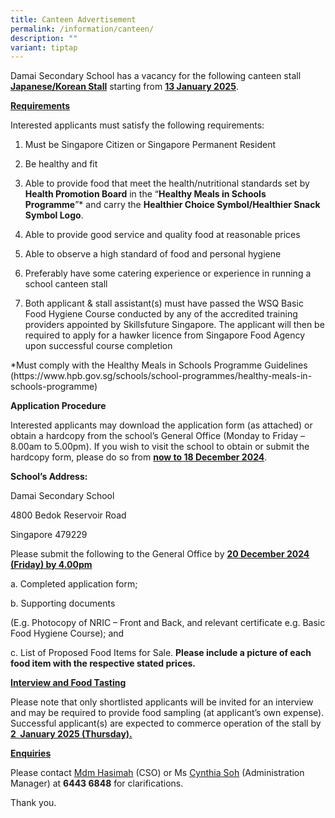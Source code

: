```yaml
---
title: Canteen Advertisement
permalink: /information/canteen/
description: ""
variant: tiptap
---
```

<p>Damai Secondary School has a vacancy for the following canteen stall <strong><u>Japanese/Korean Stall</u></strong> starting
from <strong><u>13 January 2025</u></strong>.</p>
<p><strong><u>Requirements</u></strong>
</p>
<p>Interested applicants must satisfy the following requirements:</p>
<ol data-tight="true" class="tight">
<li>
<p>Must be Singapore Citizen or Singapore Permanent Resident</p>
</li>
<li>
<p>Be healthy and fit</p>
</li>
<li>
<p>Able to provide food that meet the health/nutritional standards set by <strong>Health Promotion Board</strong> in
the “<strong>Healthy Meals in Schools Programme</strong>”* and carry the <strong>Healthier Choice Symbol/Healthier Snack Symbol Logo</strong>.</p>
</li>
<li>
<p>Able to provide good service and quality food at reasonable prices</p>
</li>
<li>
<p>Able to observe a high standard of food and personal hygiene</p>
</li>
<li>
<p>Preferably have some catering experience or experience in running a school
canteen stall</p>
</li>
<li>
<p>Both applicant &amp; stall assistant(s) must have passed the WSQ Basic
Food Hygiene Course conducted by any of the accredited training providers
appointed by Skillsfuture Singapore. The applicant will then be required
to apply for a hawker licence from Singapore Food Agency upon successful
course completion</p>
<p></p>
</li>
</ol>
<p>*Must comply with the Healthy Meals in Schools Programme Guidelines (https://www.hpb.gov.sg/schools/school-programmes/healthy-meals-in-schools-programme)</p>
<p><strong>Application Procedure</strong>
</p>
<p>Interested applicants may download the application form (as attached)
or obtain a hardcopy from the school’s General Office (Monday to Friday
– 8.00am to 5.00pm). If you wish to visit the school to obtain or submit
the hardcopy form, please do so from <strong><u>now to 18 December 2024</u></strong>.
&nbsp;</p>
<p><strong>School’s Address:</strong>
</p>
<p>Damai Secondary School</p>
<p>4800 Bedok Reservoir Road</p>
<p>Singapore 479229</p>
<p>Please submit the following to the General Office by <strong><u>20 December 2024 (Friday) by 4.00pm</u></strong>
</p>
<p>a. Completed application form;</p>
<p>b. Supporting documents</p>
<p>(E.g. Photocopy of NRIC – Front and Back, and relevant certificate e.g.
Basic Food Hygiene Course); and</p>
<p>c. List of Proposed Food Items for Sale. <strong>Please include a picture of each food item with the respective stated prices.</strong>
</p>
<p><strong><u>Interview and Food Tasting</u></strong>
</p>
<p>Please note that only shortlisted applicants will be invited for an interview
and may be required to provide food sampling (at applicant’s own expense).
Successful applicant(s) are expected to commerce operation of the stall
by <strong><u>2&nbsp; January 2025 (Thursday).</u></strong>
</p>
<p><strong><u>Enquiries</u></strong>
</p>
<p>Please contact <u>Mdm Hasimah</u> (CSO) or Ms <u>Cynthia Soh</u> (Administration
Manager) at <strong>6443 6848</strong> for clarifications.</p>
<p>Thank you.</p>